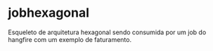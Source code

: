 # jobhexagonal
Esqueleto de arquitetura hexagonal sendo consumida por um job do hangfire com um exemplo de faturamento.
